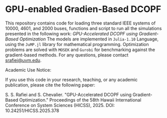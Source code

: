 # GPU-enabled Gradien-Based DCOPF
This repository contains code for  loading three standard IEEE systems of 10000, 4601, and 2000 buses, functions and script to run all the simulations presented in the following work:
*GPU-Accelerated DCOPF using Gradient-Based Optimization*
The models are implemented in ```Julia-1.10``` Language, using the ```JuMP.jl``` library for mathematical programming. Optimization problems are solved with ```MOSEK``` and ```Gurobi``` for benchmarking against the gradient-based methods.
For any questions, please contact srafiei@uvm.edu.

Academic Use Notice:

If you use this code in your research, teaching, or any academic publication, please cite the following paper:

S. S. Rafiei and S. Chevalier. "GPU-Accelerated DCOPF using Gradient-Based Optimization." Proceedings of the 58th Hawaii International Conference on System Sciences (HICSS), 2025. DOI: 10.24251/HICSS.2025.378
